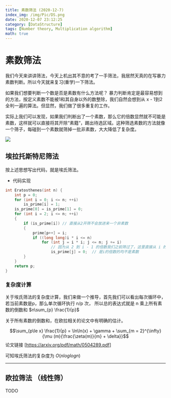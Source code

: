 ```yaml
---
title: 素数筛法 (2020-12-7)
index_img: /img/Pic/DS.png
date: 2020-12-07 23:12:25
category: [DataStructure]
tags: [Number theory, Multiplication algorithm]
math: true
---
```


# 素数筛法

我们今天来讲讲筛法，今天上机出其不意的考了一手筛法，我居然天真的在写暴力素数判断。所以今天就来复习(重学)一下筛法。

如果我们想要判断一个数是否是素数有什么方法呢？ 暴力判断肯定是最容易想到的方法，按定义素数不能被1和其自身以外的数整除，我们自然会想到从 x - 1到2全判一遍的算法。但显然，我们做了很多重复的工作。

实际上我们可以发现，如果我们判断出了一个素数，那么它的倍数显然就不可能是素数，这样就可以直接将其开除“素籍“，踢出待选区域。这种筛选素数的方法就像一个筛子，每碰到一个素数就筛掉一批非素数，大大降低了复杂度。

![](https://images2015.cnblogs.com/blog/927750/201612/927750-20161229220529101-1487746442.png)

## 埃拉托斯特尼筛法

按上述思想写出代码，就是埃氏筛法。

- 代码实现

```cpp
int Eratosthenes(int n) {
    int p = 0;
    for (int i = 0; i <= n; ++i) 
        is_prime[i] = 1;
    is_prime[0] = is_prime[1] = 0;
    for (int i = 2; i <= n; ++i) 
    {
        if (is_prime[i]) // 直接从2开筛不会放进来一个非素数
        {
            prime[p++] = i; 
            if ((long long)i * i <= n)
                for (int j = i * i; j <= n; j += i)
                    // 因为从 2 到 i - 1 的倍数我们之前筛过了，这里直接从 i 的 i倍开始，提高了运行速度
                    is_prime[j] = 0;  // 是i的倍数的均不是素数
        }
    }
    return p;
}
```

### 复杂度计算

关于埃氏筛法的复杂度计算，我们来做一个推导，首先我们可以看出每次循环中，若当前素数是p，那么单次循环执行 n/p 次， 所以总的表达式就是 n 乘上所有素数的倒数和 $n\sum_{p} \frac{1}{p}$

关于所有素数的倒数和，在欧拉相关的论文中有明确的估计。

$$\sum_{p\le x} \frac{1}{p} = \ln\ln(x) + \gamma + \sum_{m = 2}^{\infty}{\mu (m){\frac{\zeta(m)}{m} + \delta}}$$
论文链接 [https://arxiv.org/pdf/math/0504289.pdf]

可知埃氏筛法的复杂度为 $O(nloglogn)$

---

## 欧拉筛法 （线性筛）

TODO